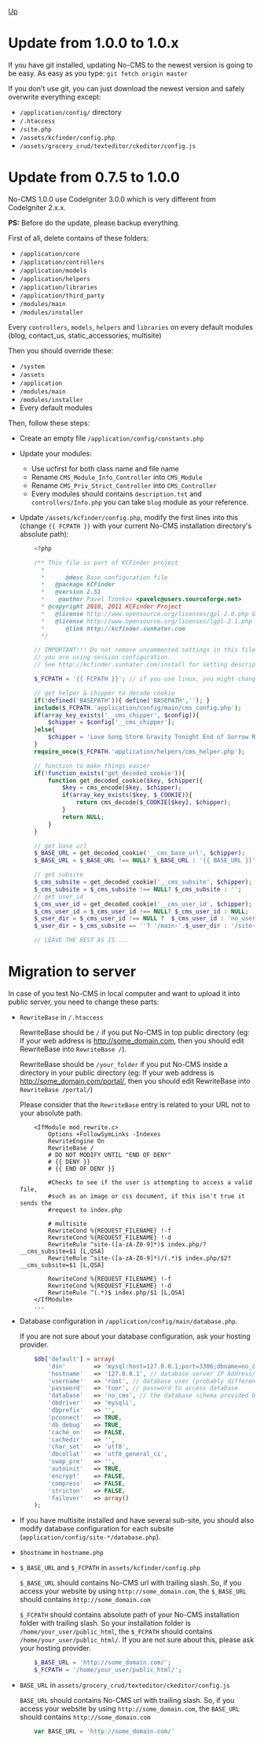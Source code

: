 [Up](../tutorial.md)

Update from 1.0.0 to 1.0.x
==========================
If you have git installed, updating No-CMS to the newest version is going to be easy. As easy as you type:
```git fetch origin master```

If you don't use git, you can just download the newest version and safely overwrite everything except:

* `/application/config/` directory
* `/.htaccess`
* `/site.php`
* `/assets/kcfinder/config.php`
* `/assets/grocery_crud/texteditor/ckeditor/config.js`

Update from 0.7.5 to 1.0.0
==========================
No-CMS 1.0.0 use CodeIgniter 3.0.0 which is very different from CodeIgniter 2.x.x.

__PS:__ Before do the update, please backup everything.

First of all, delete contains of these folders:
* `/application/core`
* `/application/controllers`
* `/application/models`
* `/application/helpers`
* `/application/libraries`
* `/application/third_party`
* `/modules/main`
* `/modules/installer`

Every `controllers`, `models`, `helpers` and `libraries` on every default modules (blog, contact_us, static_accessories, multisite)

Then you should override these:

* `/system`
* `/assets`
* `/application`
* `/modules/main`
* `/modules/installer`
* Every default modules

Then, follow these steps:

* Create an empty file `/application/config/constants.php`
* Update your modules:
    - Use ucfirst for both class name and file name
    - Rename `CMS_Module_Info_Controller` into `CMS_Module`
    - Rename `CMS_Priv_Strict_Controller` into `CMS_Controller`
    - Every modules should contains `description.txt` and `controllers/Info.php` you can take `blog` module as your reference. 
* Update `/assets/kcfinder/config.php`, modify the first lines into this (change `{{ FCPATH }}` with your current No-CMS installation directory's absolute path):

    ```php
        <?php

        /** This file is part of KCFinder project
          *
          *      @desc Base configuration file
          *   @package KCFinder
          *   @version 2.51
          *    @author Pavel Tzonkov <pavelc@users.sourceforge.net>
          * @copyright 2010, 2011 KCFinder Project
          *   @license http://www.opensource.org/licenses/gpl-2.0.php GPLv2
          *   @license http://www.opensource.org/licenses/lgpl-2.1.php LGPLv2
          *      @link http://kcfinder.sunhater.com
          */

        // IMPORTANT!!! Do not remove uncommented settings in this file even if
        // you are using session configuration.
        // See http://kcfinder.sunhater.com/install for setting descriptions

        $_FCPATH = '{{ FCPATH }}'; // if you use linux, you might change this into /var/www/. If you use windows, this might be C:\xampp\htdocs\

        // get helper & chipper to decode cookie
        if(!defined('BASEPATH')){ define('BASEPATH',''); }
        include($_FCPATH.'application/config/main/cms_config.php');
        if(array_key_exists('__cms_chipper', $config)){
            $chipper = $config['__cms_chipper'];
        }else{
            $chipper = 'Love Song Storm Gravity Tonight End of Sorrow Rosier';
        }
        require_once($_FCPATH.'application/helpers/cms_helper.php');

        // function to make things easier
        if(!function_exists('get_decoded_cookie')){
            function get_decoded_cookie($key, $chipper){
                $key = cms_encode($key, $chipper);
                if(array_key_exists($key, $_COOKIE)){
                    return cms_decode($_COOKIE[$key], $chipper);
                }
                return NULL;
            }
        }

        // get base url
        $_BASE_URL = get_decoded_cookie('__cms_base_url', $chipper);
        $_BASE_URL = $_BASE_URL !== NULL? $_BASE_URL : '{{ BASE_URL }}';

        // get subsite
        $_cms_subsite = get_decoded_cookie('__cms_subsite', $chipper);
        $_cms_subsite = $_cms_subsite !== NULL? $_cms_subsite : '';
        // get user_id
        $_cms_user_id = get_decoded_cookie('__cms_user_id', $chipper);
        $_cms_user_id = $_cms_user_id !== NULL? $_cms_user_id : NULL;
        $_user_dir = $_cms_user_id !== NULL ?  $_cms_user_id : 'no_user';
        $_user_dir = $_cms_subsite == ''? '/main-'.$_user_dir : '/site-'.$_cms_subsite.'-'.$_user_id;

        // LEAVE THE REST AS IS ...
    ```


Migration to server
===================

In case of you test No-CMS in local computer and want to upload it into public server, you need to change these parts:

* `RewriteBase` in `/.htaccess`

    RewriteBase should be `/` if you put No-CMS in top public directory (eg: If your web address is http://some_domain.com, then you should edit RewriteBase into `RewriteBase /`).

    RewriteBase should be `/your_folder` if you put No-CMS inside a directory in your public directory (eg: If your web address is http://some_domain.com/portal/, then you should edit RewriteBase into `RewriteBase /portal/`)

    Please consider that the `RewriteBase` entry is related to your URL not to your absolute path.

    ```
        <IfModule mod_rewrite.c>
            Options +FollowSymLinks -Indexes
            RewriteEngine On
            RewriteBase /
            # DO NOT MODIFY UNTIL "END OF DENY"
            # {{ DENY }}
            # {{ END OF DENY }}

            #Checks to see if the user is attempting to access a valid file,
            #such as an image or css document, if this isn't true it sends the
            #request to index.php

            # multisite
            RewriteCond %{REQUEST_FILENAME} !-f
            RewriteCond %{REQUEST_FILENAME} !-d
            RewriteRule ^site-([a-zA-Z0-9]*)$ index.php/?__cms_subsite=$1 [L,QSA]
            RewriteRule ^site-([a-zA-Z0-9]*)/(.*)$ index.php/$2?__cms_subsite=$1 [L,QSA]

            RewriteCond %{REQUEST_FILENAME} !-f
            RewriteCond %{REQUEST_FILENAME} !-d
            RewriteRule ^(.*)$ index.php/$1 [L,QSA]
        </IfModule>
        ...
    ```


* Database configuration in `/application/config/main/database.php`.

    If you are not sure about your database configuration, ask your hosting provider.

    ```php
        $db['default'] = array(
            'dsn'        => 'mysql:host=127.0.0.1;port=3306;dbname=no_cms', // This will be used if you chose 'pdo' as your 'dbdriver'
            'hostname'   => '127.0.0.1', // database server IP Address/domain. Using IP Address usually improve performance
            'username'   => 'root', // database user (probably different from your CPanel login)
            'password'   => 'toor', // password to access database
            'database'   => 'no_cms', // the database schema provided by server
            'dbdriver'   => 'mysqli',
            'dbprefix'   => '',
            'pconnect'   => TRUE,
            'db_debug'   => TRUE,
            'cache_on'   => FALSE,
            'cachedir'   => '',
            'char_set'   => 'utf8',
            'dbcollat'   => 'utf8_general_ci',
            'swap_pre'   => '',
            'autoinit'   => TRUE,
            'encrypt'    => FALSE,
            'compress'   => FALSE,
            'stricton'   => FALSE,
            'failover'   => array()
        );
    ```

* If you have multisite installed and have several sub-site, you should also modify database configuration for each subsite (`application/config/site-*/database.php`).

* `$hostname` in `hostname.php`

* `$_BASE_URL` and `$_FCPATH` in `assets/kcfinder/config.php`
    
    `$_BASE_URL` should contains No-CMS url with trailing slash. So, if you access your website by using `http://some_domain.com`, the `$_BASE_URL` should contains `http://some_domain.com`

    `$_FCPATH` should contains absolute path of your No-CMS installation folder with trailing slash. So your installation folder is `/home/your_user/public_html`, the `$_FCPATH` should contains `/home/your_user/public_html/`. If you are not sure about this, please ask your hosting provider.

    ```php
        $_BASE_URL = 'http://some_domain.com/';
        $_FCPATH = '/home/your_user/public_html/';
    ```

* `BASE_URL` in `assets/grocery_crud/texteditor/ckeditor/config.js`

    `BASE_URL` should contains No-CMS url with trailing slash. So, if you access your website by using `http://some_domain.com`, the `BASE_URL` should contains `http://some_domain.com`

    ```js
        var BASE_URL = 'http://some_domain.com/'
    ```